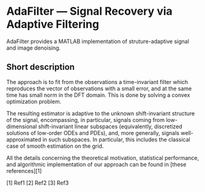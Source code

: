 # AdaFilter — Signal Recovery via Adaptive Filtering

AdaFilter provides a MATLAB implementation of struture-adaptive signal and image denoising.

## Short description

The approach is to fit from the observations a time-invariant filter which reproduces the vector of observations with a small error, and at the same time has small norm in the DFT domain. This is done by solving a convex optimization problem.

The resulting estimator is adaptive to the unknown shift-invariant structure of the signal, encompassing, in particular, signals 
coming from low-dimensional shift-invariant linear subspaces (equivalently, discretized solutions of low-order ODEs and PDEs), and, more generally, signals well-approximated in such subspaces. In  particular, this includes the classical case of smooth estimation on the grid.

All the details concerning the theoretical motivation, statistical performance, and algorithmic implementation of our approach can be found in [these references][1]

[1] Ref1
[2] Ref2
[3] Ref3
